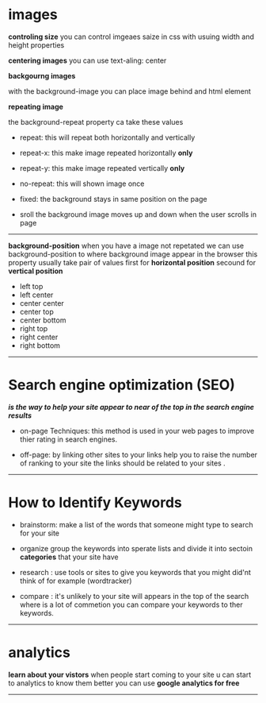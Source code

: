 <h1>images</h1>

**controling size**
you can control imgeaes saize in css with usuing width and height properties

**centering images**
you can use text-aling: center

**backgourng images**

with the background-image you can place image behind and html element 

**repeating image**

the background-repeat property ca take these values 

- repeat:
 this will repeat both horizontally and vertically 

- repeat-x:
this make image repeated  horizontally **only**

- repeat-y:
this make image repeated vertically **only**

- no-repeat: this will shown image once 

- fixed: the background stays in same position on the page 

- sroll the background image moves up and down when the user scrolls in page 

--------------------------------------
**background-position**
when you have a image not repetated we can use background-position to where background image  appear in the browser this property usually take pair of values first for **horizontal position** secound for **vertical position**  
- left top
- left center 
- center center
- center top 
- center bottom 
- right top
- right center
- right bottom

----------------------------------------

<h1>Search engine optimization (SEO)</h1>

***is the way to help your site appear to near of the top in the search engine results***

- on-page Techniques:
this method is used in your web pages to improve thier rating in search engines.

- off-page: by linking other sites to your links  help you to raise the number of ranking to your site the links should be related to your sites .

--------------------------------------------

<h1> How to Identify Keywords </h1>

- brainstorm: make a list of the words that someone might type to search for your site 

- organize group the keywords into sperate lists and divide it into sectoin **categories** that your site have 

- research : use tools or sites to give you keywords that you might did'nt think of for example (wordtracker)

- compare : it's unlikely to your site will appears in the top of the search where is a lot of commetion you can compare your keywords to ther keywords.

---------------------------------------

<h1> analytics</h1>

**learn about your vistors** when people start coming to your site u can start to analytics to know them better you can use **google analytics for free** 

---------------------------------
